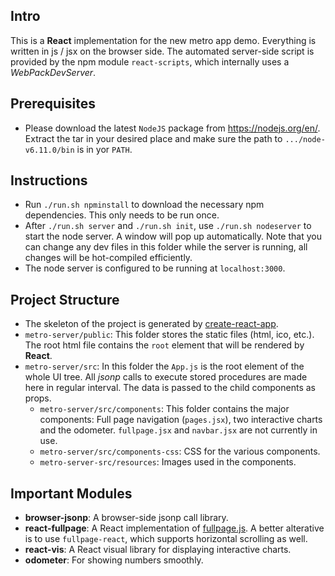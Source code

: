 ## Intro
This is a **React** implementation for the new metro app demo. Everything is written in js / jsx on the browser side. The automated server-side script is provided by the npm module `react-scripts`, which internally uses a *WebPackDevServer*.

## Prerequisites
- Please download the latest `NodeJS` package from <https://nodejs.org/en/>. Extract the tar in your desired place and make sure the path to `.../node-v6.11.0/bin` is in yor `PATH`.

## Instructions
- Run `./run.sh npminstall` to download the necessary npm dependencies. This only needs to be run once.
- After `./run.sh server` and `./run.sh init`, use `./run.sh nodeserver` to start the node server. A window will pop up automatically. Note that you can change any dev files in this folder while the server is running, all changes will be hot-compiled efficiently.
- The node server is configured to be running at `localhost:3000`.

## Project Structure
- The skeleton of the project is generated by [create-react-app](https://github.com/facebookincubator/create-react-app).
- `metro-server/public`: This folder stores the static files (html, ico, etc.). The root html file contains the `root` element that will be rendered by **React**.
- `metro-server/src`: In this folder the `App.js` is the root element of the whole UI tree. All *jsonp* calls to execute stored procedures are made here in regular interval. The data is passed to the child components as props.
  - `metro-server/src/components`: This folder contains the major components: Full page navigation (`pages.jsx`), two interactive charts and the odometer. `fullpage.jsx` and `navbar.jsx` are not currently in use.
  - `metro-server/src/components-css`: CSS for the various components.
  - `metro-server-src/resources`: Images used in the components.

## Important Modules
- **browser-jsonp**: A browser-side jsonp call library.
- **react-fullpage**: A React implementation of [fullpage.js](https://alvarotrigo.com/fullPage/). A better alterative is to use `fullpage-react`, which supports horizontal scrolling as well.
- **react-vis**: A React visual library for displaying interactive charts.
- **odometer**: For showing numbers smoothly.